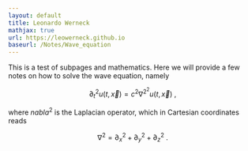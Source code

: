 ```yaml
---
layout: default
title: Leonardo Werneck
mathjax: true
url: https://leowerneck.github.io
baseurl: /Notes/Wave_equation
---
```


This is a test of subpages and mathematics. Here we will provide a few notes on how to solve the wave equation, namely

$$
\partial_{t}^{2}u(t,\vec{x}) = c^{2}\nabla^{2}^{2}u(t,\vec{x})\ ,
$$

where $nabla^{2}$ is the Laplacian operator, which in Cartesian coordinates reads

$$
\nabla^{2} = \partial_{x}^{2} + \partial_{y}^{2} + \partial_{z}^{2}\ .
$$
